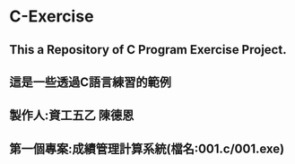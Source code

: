 # C-Exercise
## This a Repository of C Program Exercise Project.
## 這是一些透過C語言練習的範例
## 製作人:資工五乙 陳德恩
## 第一個專案:成績管理計算系統(檔名:001.c/001.exe)
